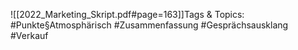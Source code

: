 
![[2022_Marketing_Skript.pdf#page=163]]Tags & Topics:
   #Punkte§Atmosphärisch
   #Zusammenfassung
   #Gesprächsausklang
   #Verkauf